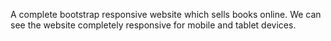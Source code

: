 A complete bootstrap responsive website which sells books online. 
We can see the website completely responsive for mobile and tablet devices.
